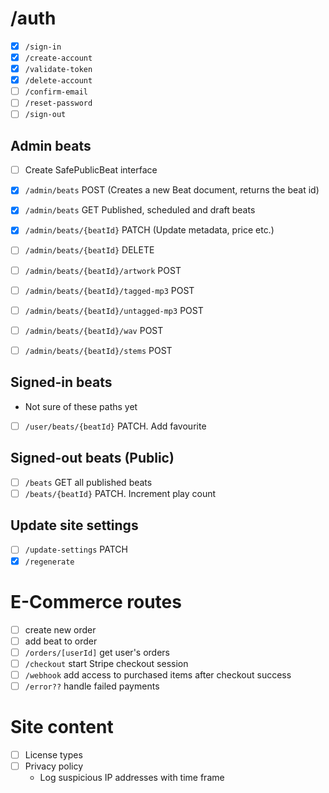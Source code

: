 # /auth

- [x] `/sign-in`
- [x] `/create-account`
- [x] `/validate-token`
- [x] `/delete-account`
- [ ] `/confirm-email`
- [ ] `/reset-password`
- [ ] `/sign-out`

## Admin beats

- [ ] Create SafePublicBeat interface

- [x] `/admin/beats` POST (Creates a new Beat document, returns the beat id)
- [x] `/admin/beats` GET Published, scheduled and draft beats
- [x] `/admin/beats/{beatId}` PATCH (Update metadata, price etc.)
- [ ] `/admin/beats/{beatId}` DELETE
- [ ] `/admin/beats/{beatId}/artwork` POST
- [ ] `/admin/beats/{beatId}/tagged-mp3` POST
- [ ] `/admin/beats/{beatId}/untagged-mp3` POST
- [ ] `/admin/beats/{beatId}/wav` POST
- [ ] `/admin/beats/{beatId}/stems` POST

## Signed-in beats

- Not sure of these paths yet
- [ ] `/user/beats/{beatId}` PATCH. Add favourite

## Signed-out beats (Public)

- [ ] `/beats` GET all published beats
- [ ] `/beats/{beatId}` PATCH. Increment play count

## Update site settings

- [ ] `/update-settings` PATCH
- [x] `/regenerate`

# E-Commerce routes

- [ ] create new order
- [ ] add beat to order
- [ ] `/orders/[userId]` get user's orders
- [ ] `/checkout` start Stripe checkout session
- [ ] `/webhook` add access to purchased items after checkout success
- [ ] `/error??` handle failed payments

# Site content

- [ ] License types
- [ ] Privacy policy
  - Log suspicious IP addresses with time frame
